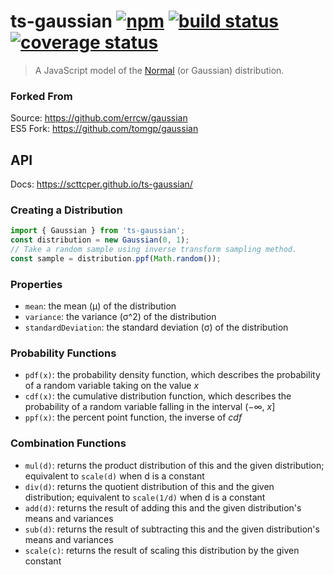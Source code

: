 # ts-gaussian [![npm](https://img.shields.io/npm/v/ts-gaussian.svg?maxAge=3600)](https://www.npmjs.com/package/ts-gaussian) [![build status](https://img.shields.io/travis/scttcper/ts-gaussian.svg)](https://travis-ci.org/scttcper/ts-gaussian) [![coverage status](https://codecov.io/gh/scttcper/ts-gaussian/branch/master/graph/badge.svg)](https://codecov.io/gh/scttcper/ts-gaussian)

> A JavaScript model of the [Normal](http://en.wikipedia.org/wiki/Normal_distribution)
(or Gaussian) distribution.

### Forked From

Source: https://github.com/errcw/gaussian  
ES5 Fork: https://github.com/tomgp/gaussian

## API

Docs: https://scttcper.github.io/ts-gaussian/

### Creating a Distribution

```ts
import { Gaussian } from 'ts-gaussian';
const distribution = new Gaussian(0, 1);
// Take a random sample using inverse transform sampling method.
const sample = distribution.ppf(Math.random());
```

### Properties

* `mean`: the mean (μ) of the distribution
* `variance`: the variance (σ^2) of the distribution
* `standardDeviation`: the standard deviation (σ) of the distribution

### Probability Functions

* `pdf(x)`: the probability density function, which describes the probability
  of a random variable taking on the value _x_
* `cdf(x)`: the cumulative distribution function, which describes the probability of a random variable falling in the interval (−∞, _x_]
* `ppf(x)`: the percent point function, the inverse of _cdf_

### Combination Functions

* `mul(d)`: returns the product distribution of this and the given distribution; equivalent to `scale(d)` when d is a constant
* `div(d)`: returns the quotient distribution of this and the given distribution; equivalent to `scale(1/d)` when d is a constant
* `add(d)`: returns the result of adding this and the given distribution's means and variances
* `sub(d)`: returns the result of subtracting this and the given distribution's means and variances
* `scale(c)`: returns the result of scaling this distribution by the given constant
